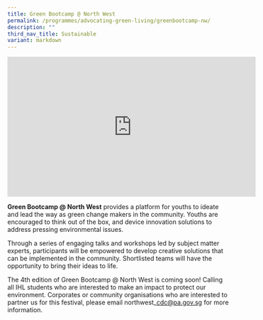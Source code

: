 ```yaml
---
title: Green Bootcamp @ North West
permalink: /programmes/advocating-green-living/greenbootcamp-nw/
description: ""
third_nav_title: Sustainable
variant: markdown
---
```

<iframe allowfullscreen="" allow="accelerometer; autoplay; clipboard-write; encrypted-media; gyroscope; picture-in-picture; web-share" frameborder="0" title="YouTube video player" src="https://www.youtube.com/embed/hsACnPm88-E?si=LPDubehw3sRuiZx1" height="315" width="560"></iframe>

**Green Bootcamp @ North West** provides a platform for youths to ideate and lead the way as green change makers in the community. Youths are encouraged to think out of the box, and device innovation solutions to address pressing environmental issues.

  Through a series of engaging talks and workshops led by subject matter experts, participants will be empowered to develop creative solutions that can be implemented in the community. Shortlisted teams will have the opportunity to bring their ideas to life.
	
The 4th edition of Green Bootcamp @ North West is coming soon! Calling all IHL students who are interested to make an impact to protect our environment. Corporates or community organisations who are interested to partner us for this festival, please email northwest\_cdc@pa.gov.sg for more information.